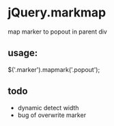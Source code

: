 jQuery.markmap
===========================

map marker to popout in parent div

usage:
---------------------------

$('.marker').mapmark('.popout');

todo
---------------------------

+ dynamic detect width
+ bug of overwrite marker

